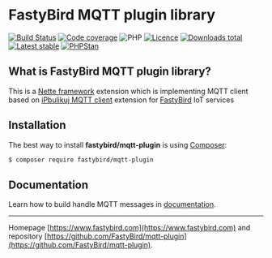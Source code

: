 # FastyBird MQTT plugin library

[![Build Status](https://img.shields.io/travis/FastyBird/mqtt-plugin.svg?style=flat-square)](https://travis-ci.com/FastyBird/mqtt-plugin)
[![Code coverage](https://img.shields.io/coveralls/FastyBird/mqtt-plugin.svg?style=flat-square)](https://coveralls.io/r/FastyBird/mqtt-plugin)
![PHP](https://img.shields.io/packagist/php-v/fastybird/mqtt-plugin?style=flat-square)
[![Licence](https://img.shields.io/packagist/l/FastyBird/mqtt-plugin.svg?style=flat-square)](https://packagist.org/packages/FastyBird/mqtt-plugin)
[![Downloads total](https://img.shields.io/packagist/dt/FastyBird/mqtt-plugin.svg?style=flat-square)](https://packagist.org/packages/FastyBird/mqtt-plugin)
[![Latest stable](https://img.shields.io/packagist/v/FastyBird/mqtt-plugin.svg?style=flat-square)](https://packagist.org/packages/FastyBird/mqtt-plugin)
[![PHPStan](https://img.shields.io/badge/PHPStan-enabled-brightgreen.svg?style=flat-square)](https://github.com/phpstan/phpstan)

## What is FastyBird MQTT plugin library?

This is a [Nette framework](https://nette.org) extension which is implementing MQTT client based on [iPbulikuj MQTT client](https://github.com/ipublikuj/mqtt-client) extension for [FastyBird](https://www.fastybird.com) IoT services

## Installation

The best way to install **fastybird/mqtt-plugin** is using [Composer](http://getcomposer.org/):

```sh
$ composer require fastybird/mqtt-plugin
```

## Documentation

Learn how to build handle MQTT messages in [documentation](https://github.com/FastyBird/mqtt-plugin/blob/master/docs/en/index.md).

***
Homepage [https://www.fastybird.com](https://www.fastybird.com) and repository [https://github.com/FastyBird/mqtt-plugin](https://github.com/FastyBird/mqtt-plugin).
